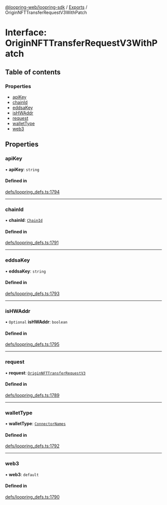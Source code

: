 [@loopring-web/loopring-sdk](../README.md) / [Exports](../modules.md) / OriginNFTTransferRequestV3WithPatch

# Interface: OriginNFTTransferRequestV3WithPatch

## Table of contents

### Properties

- [apiKey](OriginNFTTransferRequestV3WithPatch.md#apikey)
- [chainId](OriginNFTTransferRequestV3WithPatch.md#chainid)
- [eddsaKey](OriginNFTTransferRequestV3WithPatch.md#eddsakey)
- [isHWAddr](OriginNFTTransferRequestV3WithPatch.md#ishwaddr)
- [request](OriginNFTTransferRequestV3WithPatch.md#request)
- [walletType](OriginNFTTransferRequestV3WithPatch.md#wallettype)
- [web3](OriginNFTTransferRequestV3WithPatch.md#web3)

## Properties

### apiKey

• **apiKey**: `string`

#### Defined in

[defs/loopring_defs.ts:1794](https://github.com/Loopring/loopring_sdk/blob/f560ad6/src/defs/loopring_defs.ts#L1794)

___

### chainId

• **chainId**: [`ChainId`](../enums/ChainId.md)

#### Defined in

[defs/loopring_defs.ts:1791](https://github.com/Loopring/loopring_sdk/blob/f560ad6/src/defs/loopring_defs.ts#L1791)

___

### eddsaKey

• **eddsaKey**: `string`

#### Defined in

[defs/loopring_defs.ts:1793](https://github.com/Loopring/loopring_sdk/blob/f560ad6/src/defs/loopring_defs.ts#L1793)

___

### isHWAddr

• `Optional` **isHWAddr**: `boolean`

#### Defined in

[defs/loopring_defs.ts:1795](https://github.com/Loopring/loopring_sdk/blob/f560ad6/src/defs/loopring_defs.ts#L1795)

___

### request

• **request**: [`OriginNFTTransferRequestV3`](OriginNFTTransferRequestV3.md)

#### Defined in

[defs/loopring_defs.ts:1789](https://github.com/Loopring/loopring_sdk/blob/f560ad6/src/defs/loopring_defs.ts#L1789)

___

### walletType

• **walletType**: [`ConnectorNames`](../enums/ConnectorNames.md)

#### Defined in

[defs/loopring_defs.ts:1792](https://github.com/Loopring/loopring_sdk/blob/f560ad6/src/defs/loopring_defs.ts#L1792)

___

### web3

• **web3**: `default`

#### Defined in

[defs/loopring_defs.ts:1790](https://github.com/Loopring/loopring_sdk/blob/f560ad6/src/defs/loopring_defs.ts#L1790)
